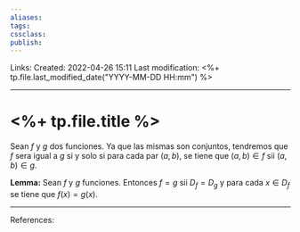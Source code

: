 ```yaml
---
aliases: 
tags: 
cssclass: 
publish: 
---
```


Links: 
Created: 2022-04-26 15:11
Last modification: <%+ tp.file.last_modified_date("YYYY-MM-DD HH:mm") %>

---
# <%+ tp.file.title %>
Sean $f$ y $g$ dos funciones. Ya que las mismas son conjuntos, tendremos que 
$f$ sera igual a $g$ si y solo si para cada par $(a,b)$, se tiene que $(a,b)\in f$ sii $(a,b)\in g$.

**Lemma:** Sean $f$ y $g$ funciones. Entonces $f=g$ sii $D_{f}=D_{g}$ y para cada $x\in D_{f}$ se tiene que $f(x)=g(x)$.

---
References: 
